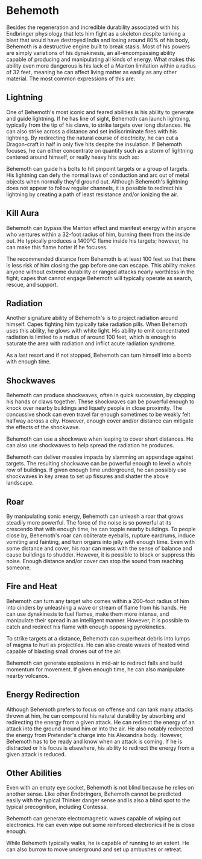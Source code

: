 # Behemoth
Besides the regeneration and incredible durability associated with his Endbringer physiology that lets him fight as a skeleton despite tanking a blast that would have destroyed India and losing around 80% of his body, Behemoth is a destructive engine built to break stasis. Most of his powers are simply variations of his dynakinesis, an all-encompassing ability capable of producing and manipulating all kinds of energy. What makes this ability even more dangerous is his lack of a Manton limitation within a radius of 32 feet, meaning he can affect living matter as easily as any other material. The most common expressions of this are:

## Lightning
One of Behemoth's most iconic and feared abilities is his ability to generate and guide lightning. If he has line of sight, Behemoth can launch lightning, typically from the tip of his claws, to strike targets over long distances. He can also strike across a distance and set indiscriminate fires with his lightning. By redirecting the natural course of electricity, he can cut a Dragon-craft in half in only five hits despite the insulation. If Behemoth focuses, he can either concentrate on quantity such as a storm of lightning centered around himself, or really heavy hits such as:

Behemoth can guide his bolts to hit pinpoint targets or a group of targets. His lightning can defy the normal laws of conduction and arc out of metal objects when normally they'd ground out. Although Behemoth's lightning does not appear to follow regular channels, it is possible to redirect his lightning by creating a path of least resistance and/or ionizing the air.

## Kill Aura
Behemoth can bypass the Manton effect and manifest energy within anyone who ventures within a 32-foot radius of him, burning them from the inside out. He typically produces a 1400°C flame inside his targets; however, he can make this flame hotter if he focuses.

The recommended distance from Behemoth is at least 100 feet so that there is less risk of him closing the gap before one can escape. This ability makes anyone without extreme durability or ranged attacks nearly worthless in the fight; capes that cannot engage Behemoth will typically operate as search, rescue, and support.

## Radiation
Another signature ability of Behemoth's is to project radiation around himself. Capes fighting him typically take radiation pills. When Behemoth uses this ability, he glows with white light. His ability to emit concentrated radiation is limited to a radius of around 100 feet, which is enough to saturate the area with radiation and inflict acute radiation syndrome.

As a last resort and if not stopped, Behemoth can turn himself into a bomb with enough time.

## Shockwaves
Behemoth can produce shockwaves, often in quick succession, by clapping his hands or claws together. These shockwaves can be powerful enough to knock over nearby buildings and liquefy people in close proximity. The concussive shock can even travel far enough sometimes to be weakly felt halfway across a city. However, enough cover and/or distance can mitigate the effects of the shockwave.

Behemoth can use a shockwave when leaping to cover short distances. He can also use shockwaves to help spread the radiation he produces.

Behemoth can deliver massive impacts by slamming an appendage against targets. The resulting shockwave can be powerful enough to level a whole row of buildings. If given enough time underground, he can possibly use shockwaves in key areas to set up fissures and shatter the above landscape.

## Roar
By manipulating sonic energy, Behemoth can unleash a roar that grows steadily more powerful. The force of the noise is so powerful at its crescendo that with enough time, he can topple nearby buildings. To people close by, Behemoth's roar can obliterate eyeballs, rupture eardrums, induce vomiting and fainting, and turn organs into jelly with enough time. 
Even with some distance and cover, his roar can mess with the sense of balance and cause buildings to shudder. However, it is possible to block or suppress this noise. Enough distance and/or cover can stop the sound from reaching someone.

## Fire and Heat
Behemoth can turn any target who comes within a 200-foot radius of him into cinders by unleashing a wave or stream of flame from his hands. He can use dynakinesis to fuel flames, make them more intense, and manipulate their spread in an intelligent manner. However, it is possible to catch and redirect his flame with enough opposing pyrokinetics.

To strike targets at a distance, Behemoth can superheat debris into lumps of magma to hurl as projectiles. He can also create waves of heated wind capable of blasting small drones out of the air.

Behemoth can generate explosions in mid-air to redirect falls and build momentum for movement. If given enough time, he can also manipulate nearby volcanos.

## Energy Redirection
Although Behemoth prefers to focus on offense and can tank many attacks thrown at him, he can compound his natural durability by absorbing and redirecting the energy from a given attack. He can redirect the energy of an attack into the ground around him or into the air. He also notably redirected the energy from Pretender's charge into his Alexandria body. However, Behemoth has to be ready and know when an attack is coming. If he is distracted or his focus is elsewhere, his ability to redirect the energy from a given attack is reduced.

## Other Abilities
Even with an empty eye socket, Behemoth is not blind because he relies on another sense. Like other Endbringers, Behemoth cannot be predicted easily with the typical Thinker danger sense and is also a blind spot to the typical precognition, including Contessa.

Behemoth can generate electromagnetic waves capable of wiping out electronics. He can even wipe out some reinforced electronics if he is close enough.

While Behemoth typically walks, he is capable of running to an extent. He can also burrow to move underground and set up ambushes or retreat.
